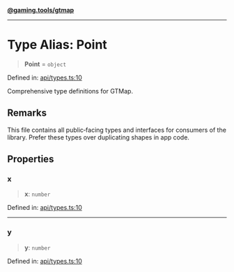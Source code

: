 [**@gaming.tools/gtmap**](README.md)

***

# Type Alias: Point

> **Point** = `object`

Defined in: [api/types.ts:10](https://github.com/gamingtools/gt-map/blob/456675b84d19e7c9d557294c3b19a4bb0dcd9d51/packages/gtmap/src/api/types.ts#L10)

Comprehensive type definitions for GTMap.

## Remarks

This file contains all public‑facing types and interfaces for consumers of the library.
Prefer these types over duplicating shapes in app code.

## Properties

### x

> **x**: `number`

Defined in: [api/types.ts:10](https://github.com/gamingtools/gt-map/blob/456675b84d19e7c9d557294c3b19a4bb0dcd9d51/packages/gtmap/src/api/types.ts#L10)

***

### y

> **y**: `number`

Defined in: [api/types.ts:10](https://github.com/gamingtools/gt-map/blob/456675b84d19e7c9d557294c3b19a4bb0dcd9d51/packages/gtmap/src/api/types.ts#L10)
